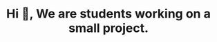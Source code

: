 <h1 align="center">Hi 👋, We are students working on a small project.</h1>
<h4 align="center"></h4>
<img src="https://k.top4top.io/p_3314em4xc1.png" alt="">
